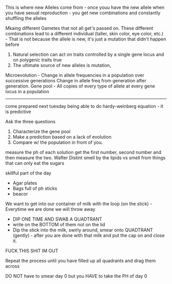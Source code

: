 This is where new Alleles come from - once youu have the new allele when you have sexual reproduction - you get new combinations and constantly shuffling the alleles

Mkaing different Gametes that not all get's passed on. These different combinations lead to a different individual (taller, skin color, eye color, etc.) - That is not because the allele is new, it's just a mutation that didn't happen before




1) Natural selection can act on traits controlled by a single gene locus and on polygenic traits
true
2) The ultimate source of new alleles is mutation,  

Microevolution - Change in allele frequencies in a population over successive generations
Change in allele freq from generation after generation.
Gene pool - All copies of every type of allele at every gene locus in a population

------
come prepared next tuesday being able to do hardy-weinberg equation - it is predictive

Ask the three questions

1)  Characterize the gene pool
2) Make a prediction based on a lack of evolution
3) Compare w/ the population in front of you.


measure the ph of each solution
get the first number, second number and then measure the two.
Wafter
Distint smell by the lipids vs smell from things that can only eat the sugars







skillful part of the day
- Agar plates
- Bags full of ph sticks
- beacor

We want to get into our container of milk with the loop (on the stick) - Everytime we are done we will throw away
- DIP ONE TIME AND SWAB A QUADTRANT
- write on the BOTTOM of them not on the lid
- Dip the stick into the milk, swirly around, smear onto QUADTRANT (gently) - after you are done with that milk and put the cap on and close it.

FUCK THIS SHIT IM OUT

Repeat the process until you have filled up all quadrants and drag them across

DO NOT have to smear day 0 but you HAVE to take the PH of day 0


